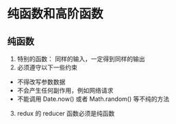 # 纯函数和高阶函数
## 纯函数
1. 特别的函数： 同样的输入，一定得到同样的输出
2. 必须遵守以下一些约束
  - 不得改写参数数据
  - 不会产生任何副作用，例如网络请求
  - 不能调用 Date.now() 或者 Math.random() 等不纯的方法
3. redux 的 reducer 函数必须是纯函数
